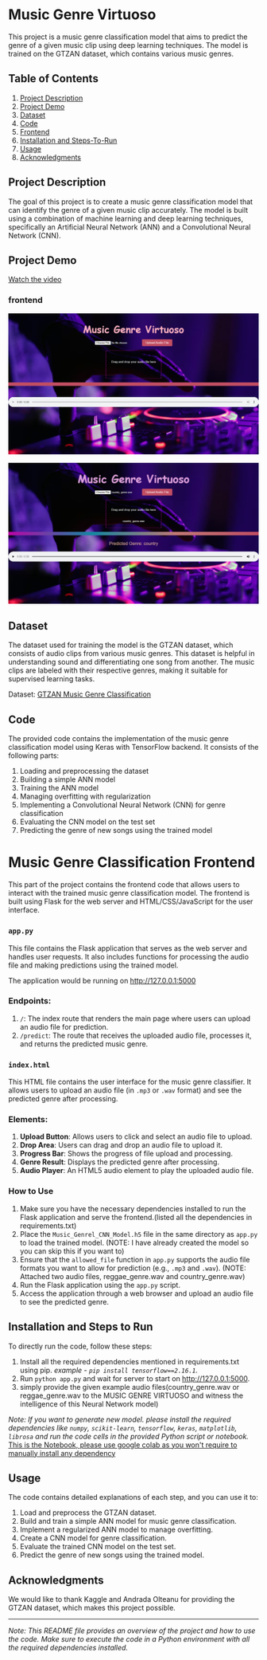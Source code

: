 # Music Genre Virtuoso

This project is a music genre classification model that aims to predict the genre of a given music clip using deep learning techniques. The model is trained on the GTZAN dataset, which contains various music genres.

## Table of Contents

1. [Project Description](#project-description)
2. [Project Demo](#demo)
3. [Dataset](#dataset)
4. [Code](#code)
5. [Frontend](#frontend)
6. [Installation and Steps-To-Run](#installation)
7. [Usage](#usage)
8. [Acknowledgments](#acknowledgments)

## Project Description

The goal of this project is to create a music genre classification model that can identify the genre of a given music clip accurately. The model is built using a combination of machine learning and deep learning techniques, specifically an Artificial Neural Network (ANN) and a Convolutional Neural Network (CNN).

## Project Demo

[Watch the video](demo.mp4)

### frontend

![The Frontend](<Output Screenshots/Screenshot 1.png>)

![The Output](<Output Screenshots/Screenshot 2.png>)

## Dataset

The dataset used for training the model is the GTZAN dataset, which consists of audio clips from various music genres. This dataset is helpful in understanding sound and differentiating one song from another. The music clips are labeled with their respective genres, making it suitable for supervised learning tasks.

Dataset: [GTZAN Music Genre Classification](https://www.kaggle.com/andradaolteanu/gtzan-dataset-music-genre-classification)

## Code

The provided code contains the implementation of the music genre classification model using Keras with TensorFlow backend. It consists of the following parts:

1. Loading and preprocessing the dataset
2. Building a simple ANN model
3. Training the ANN model
4. Managing overfitting with regularization
5. Implementing a Convolutional Neural Network (CNN) for genre classification
6. Evaluating the CNN model on the test set
7. Predicting the genre of new songs using the trained model

# Music Genre Classification Frontend

This part of the project contains the frontend code that allows users to interact with the trained music genre classification model. The frontend is built using Flask for the web server and HTML/CSS/JavaScript for the user interface.

### `app.py`

This file contains the Flask application that serves as the web server and handles user requests. It also includes functions for processing the audio file and making predictions using the trained model.

The application would be running on http://127.0.0.1:5000

### Endpoints:

1. `/`: The index route that renders the main page where users can upload an audio file for prediction.
2. `/predict`: The route that receives the uploaded audio file, processes it, and returns the predicted music genre.

### `index.html`

This HTML file contains the user interface for the music genre classifier. It allows users to upload an audio file (in `.mp3` or `.wav` format) and see the predicted genre after processing.

### Elements:

1. **Upload Button**: Allows users to click and select an audio file to upload.
2. **Drop Area**: Users can drag and drop an audio file to upload it.
3. **Progress Bar**: Shows the progress of file upload and processing.
4. **Genre Result**: Displays the predicted genre after processing.
5. **Audio Player**: An HTML5 audio element to play the uploaded audio file.

### How to Use

1. Make sure you have the necessary dependencies installed to run the Flask application and serve the frontend.(listed all the dependencies in requirements.txt)
2. Place the `Music_Genrel_CNN_Model.h5` file in the same directory as `app.py` to load the trained model. (NOTE: I have already created the model so you can skip this if you want to)
3. Ensure that the `allowed_file` function in `app.py` supports the audio file formats you want to allow for prediction (e.g., `.mp3` and `.wav`). (NOTE: Attached two audio files, reggae_genre.wav and country_genre.wav)
4. Run the Flask application using the `app.py` script.
5. Access the application through a web browser and upload an audio file to see the predicted genre.

## Installation and Steps to Run

To directly run the code, follow these steps:

1. Install all the required dependencies mentioned in requirements.txt using pip.
   _example - `pip install tensorflow==2.16.1`._
2. Run `python app.py` and wait for server to start on http://127.0.0.1:5000.
3. simply provide the given example audio files(country_genre.wav or reggae_genre.wav to the MUSIC GENRE VIRTUOSO and witness the intelligence of this Neural Network model)

_Note: If you want to generate new model. please install the required dependencies like `numpy`, `scikit-learn`, `tensorflow`, `keras`, `matplotlib`, `librosa` and run the code cells in the provided Python script or notebook._
[This is the Notebook, please use google colab as you won't require to manually install any dependency](MUSIC_GENRE_CLASSIFICATION_PROJECT.ipynb)

## Usage

The code contains detailed explanations of each step, and you can use it to:

1. Load and preprocess the GTZAN dataset.
2. Build and train a simple ANN model for music genre classification.
3. Implement a regularized ANN model to manage overfitting.
4. Create a CNN model for genre classification.
5. Evaluate the trained CNN model on the test set.
6. Predict the genre of new songs using the trained model.

## Acknowledgments

We would like to thank Kaggle and Andrada Olteanu for providing the GTZAN dataset, which makes this project possible.

---

_Note: This README file provides an overview of the project and how to use the code. Make sure to execute the code in a Python environment with all the required dependencies installed._
